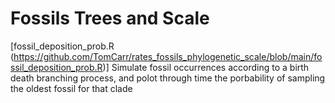 # Fossils Trees and Scale

[fossil_deposition_prob.R (https://github.com/TomCarr/rates_fossils_phylogenetic_scale/blob/main/fossil_deposition_prob.R)] Simulate fossil occurrences according to a birth death branching process, and polot through time the porbability of sampling the oldest fossil for that clade

